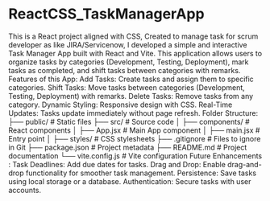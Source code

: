 # ReactCSS_TaskManagerApp
This is a React project aligned with CSS, Created to manage task for scrum developer as like JIRA/Servicenow,
I developed a simple and interactive Task Manager App built with React and Vite. 
This application allows users to organize tasks by categories (Development, Testing, Deployment), mark tasks as completed, and shift tasks between categories with remarks.
Features of this App:
Add Tasks: Create tasks and assign them to specific categories.
Shift Tasks: Move tasks between categories (Development, Testing, Deployment) with remarks.
Delete Tasks: Remove tasks from any category.
Dynamic Styling: Responsive design with CSS.
Real-Time Updates: Tasks update immediately without page refresh.
Folder Structure:
├── public/                # Static files
├── src/                   # Source code
│   ├── components/        # React components
│   ├── App.jsx            # Main App component
│   ├── main.jsx           # Entry point
│   ├── styles/            # CSS stylesheets
├── .gitignore             # Files to ignore in Git
├── package.json           # Project metadata
├── README.md              # Project documentation
└── vite.config.js         # Vite configuration
Future Enhancements :
Task Deadlines: Add due dates for tasks.
Drag and Drop: Enable drag-and-drop functionality for smoother task management.
Persistence: Save tasks using local storage or a database.
Authentication: Secure tasks with user accounts.


